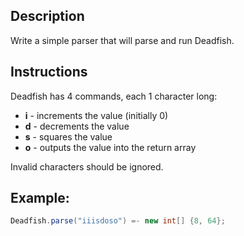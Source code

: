 ## Description

Write a simple parser that will parse and run Deadfish.

## Instructions

Deadfish has 4 commands, each 1 character long:

- **i** - increments the value (initially 0)
- **d** - decrements the value
- **s** - squares the value
- **o** - outputs the value into the return array

Invalid characters should be ignored.

## Example:
```java
Deadfish.parse("iiisdoso") =- new int[] {8, 64};
```